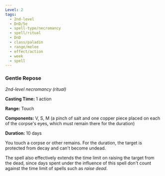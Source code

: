 ```yaml
---
Level: 2
tags:
  - 2nd-level
  - DnD/5e
  - spell-type/necromancy
  - spell/ritual
  - DnD
  - class/paladin
  - range/melee
  - effect/action
  - week
  - spell
---
```

### Gentle Repose

*2nd-level necromancy (ritual)*

**Casting Time:** 1 action

**Range:** Touch

**Components:** V, S, M (a pinch of salt and one copper piece placed on each of the corpse's eyes, which must remain there for the duration)

**Duration:** 10 days

You touch a corpse or other remains. For the duration, the target is protected from decay and can't become undead.

The spell also effectively extends the time limit on raising the target from the dead, since days spent under the influence of this spell don't count against the time limit of spells such as *raise dead*.